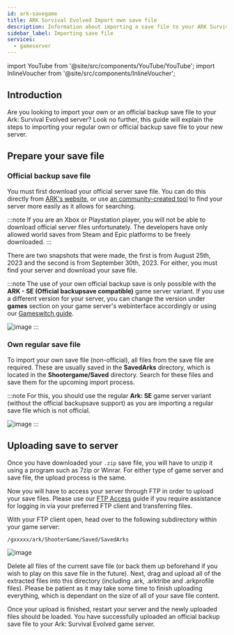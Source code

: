 ```yaml
---
id: ark-savegame
title: ARK Survival Evolved Import own save file
description: Information about importing a save file to your ARK Survival Evolved game server - ZAP-Hosting.com documentation
sidebar_label: Importing save file
services:
  - gameserver
---
```


import YouTube from '@site/src/components/YouTube/YouTube';
import InlineVoucher from '@site/src/components/InlineVoucher';

## Introduction

Are you looking to import your own or an official backup save file to your Ark: Survival Evolved server? Look no further, this guide will explain the steps to importing your regular own or official backup save file to your new server.

<YouTube videoId="lvIIVOhAUjo" title="How to get an ARK:SE Server with Official Server Backups" description="Feel like you understand better when you see things in action? We’ve got you! Dive into our video that breaks it all down for you. Whether you're in a rush or just prefer to soak up information in the most engaging way possible!"/>

<InlineVoucher />

## Prepare your save file

### Official backup save file

You must first download your official server save file. You can do this directly from [ARK's website](https://survivetheark.com/index.php?/server-backups/), or use [an community-created tool](https://arkutils.netlify.app/tools/officialdownload) to find your server more easily as it allows for searching.

:::note
If you are an Xbox or Playstation player, you will not be able to download official server files unfortunately. The developers have only allowed world saves from Steam and Epic platforms to be freely downloaded.
:::

There are two snapshots that were made, the first is from August 25th, 2023 and the second is from September 30th, 2023. For either, you must find your server and download your save file.

:::note
The use of your own official backup save is only possible with the **ARK - SE (Official backupsave compatible)** game server variant. If you use a different version for your server, you can change the version under **games** section on your game server's webinterface accordingly or using our [Gameswitch guide](gameserver-gameswitch.md).

![image](https://github.com/zaphosting/docs/assets/42719082/8f2ac8fa-2b23-4738-8d95-87c289e9d98a)
:::



### Own regular save file

To import your own save file (non-official), all files from the save file are required. These are usually saved in the **SavedArks** directory, which is located in the **Shootergame/Saved** directory. Search for these files and save them for the upcoming import process.

:::note
For this, you should use the regular **Ark: SE** game server variant (without the official backupsave support) as you are importing a regular save file which is not official.

![image](https://github.com/zaphosting/docs/assets/42719082/43a6f039-778b-471f-82c8-91f1b8644a33)
:::



## Uploading save to server

Once you have downloaded your `.zip` save file, you will have to unzip it using a program such as 7zip or Winrar. For either type of game server and save file, the upload process is the same.

Now you will have to access your server through FTP in order to upload your save files. Please use our [FTP Access](gameserver-ftpaccess.md) guide if you require assistance for logging in via your preferred FTP client and transferring files.

With your FTP client open, head over to the following subdirectory within your game server:
```
/gxxxxx/ark/ShooterGame/Saved/SavedArks
```

![image](https://github.com/zaphosting/docs/assets/42719082/92ca6e48-346e-4f3c-80e2-972421d1f73f)

Delete all files of the current save file (or back them up beforehand if you wish to play on this save file in the future). Next, drag and upload all of the extracted files into this directory (including .ark, .arktribe and .arkprofile files). Please be patient as it may take some time to finish uploading everything, which is dependant on the size of all of your save file content.

Once your upload is finished, restart your server and the newly uploaded files should be loaded. You have successfully uploaded an official backup save file to your Ark: Survival Evolved game server.